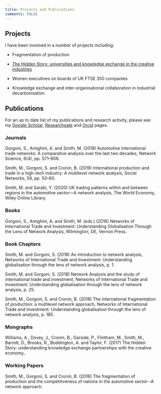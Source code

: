 ```yaml
---
title: Projects and Publications
comments: FALSE
---
```


## Projects

I have been involved in a number of projects including:

- Fragmentation of production  

- [The Hidden Story: universities and knowledge exchange in the creative industries](https://www.hiddenstory.org.uk/)

- Women executives on boards of UK FTSE 350 companies 

- Knowledge exchange and inter-organisational collaboration in industrial decarbonisation

## Publications
For an up to date list of my publications and research activity, please see my [Google Scholar](https://scholar.google.com/citations?user=sM6feS4AAAAJ&hl=en), [Researchgate](https://www.researchgate.net/profile/Matthew-Smith-170) and [Orcid](https://orcid.org/0000-0002-3430-2176) pages. 

### Journals
Gorgoni, S., Amighini, A. and Smith, M. (2018) Automotive international trade networks: A comparative analysis over the last two decades, Network Science, 6(4), pp. 571–606.  

Smith, M., Gorgoni, S. and Cronin, B. (2019) International production and trade in a high-tech industry: A multilevel network analysis, Social Networks, 59, pp. 50–60.  

Smith, M. and Sarabi, Y. (2020) UK trading patterns within and between regions in the automotive sector—A network analysis, The World Economy, Wiley Online Library.  

### Books
Gorgoni, S., Amighini, A. and Smith, M. (eds.) (2018) Networks of International Trade and Investment: Understanding Globalisation Through the Lens of Network Analysis, Wilmington, DE, Vernon Press.  


### Book Chapters
Smith, M. and Gorgoni, S. (2018) An introduction to network analysis, Networks of International Trade and Investment: Understanding globalisation through the lens of network analysis, p. 1.  

Smith, M. and Gorgoni, S. (2018) Network Analysis and the study of international trade and investment, Networks of International Trade and Investment: Understanding globalisation through the lens of network analysis, p. 25.  

Smith, M., Gorgoni, S. and Cronin, B. (2018) The international fragmentation of production: a multilevel network approach, Networks of International Trade and Investment: Understanding globalisation through the lens of network analysis, p. 185.

### Mongraphs
Williams, A., Dovey, J., Cronin, B., Garside, P., Flintham, M., Smith, M., Barrett, D., Brooks, R., Boddington, A. and Taylor, F. (2017) The Hidden Story: understanding knowledge exchange partnerships with the creative economy,.

### Working Papers
Smith, M., Gorgoni, S. and Cronin, B. (2016) The fragmentation of production and the competitiveness of nations in the automotive sector--A network approach.